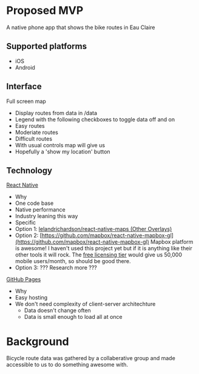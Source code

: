 # Proposed MVP

A native phone app that shows the bike routes in Eau Claire

## Supported platforms

* iOS
* Android

## Interface

Full screen map
* Display routes from data in /data
* Legend with the following checkboxes to toggle data off and on
 * Easy routes
 * Moderiate routes
 * Difficult routes
* With usual controls map will give us
 * Hopefully a 'show my location' button

## Technology

[React Native](https://facebook.github.io/react-native/)
 * Why
  * One code base
  * Native performance
  * Industry leaning this way
 * Specific
  * Option 1: [lelandrichardson/react-native-maps (Other Overlays)](https://github.com/lelandrichardson/react-native-maps)
  * Option 2: [https://github.com/mapbox/react-native-mapbox-gl](https://github.com/mapbox/react-native-mapbox-gl) Mapbox platform is awesome! I haven't used this project yet but if it is anything like their other tools it will rock. The [free licensing tier](https://www.mapbox.com/pricing/) would give us 50,000 mobile users/month, so should be good there.
  * Option 3: ??? Research more ???

[GitHub Pages](https://pages.github.com/)
 * Why
  * Easy hosting
  * We don't need complexity of client-server architechture
      * Data doesn't change often
      * Data is small enough to load all at once

# Background

Bicycle route data was gathered by a collaberative group and made accessible to us to do something awesome with.
